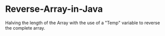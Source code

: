 # Reverse-Array-in-Java
Halving the length of the Array with the use of a "Temp" variable to reverse the complete array.
